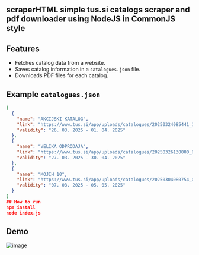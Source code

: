 ## scraperHTML simple tus.si catalogs scraper and pdf downloader using NodeJS in CommonJS style    

## Features

- Fetches catalog data from a website.
- Saves catalog information in a `catalogues.json` file.
- Downloads PDF files for each catalog.

## Example `catalogues.json`

```json
[
  {
    "name": "AKCIJSKI KATALOG",
    "link": "https://www.tus.si/app/uploads/catalogues/20250324085441_13_AKCIJSKI_LETAK26.3.-1.4.2_iWtyoCN.pdf",
    "validity": "26. 03. 2025 ‐ 01. 04. 2025"
  },
  {
    "name": "VELIKA ODPRODAJA",
    "link": "https://www.tus.si/app/uploads/catalogues/20250326130000_ODPRODAJA.pdf",
    "validity": "27. 03. 2025 ‐ 30. 04. 2025"
  },
  {
    "name": "MOJIH 10",
    "link": "https://www.tus.si/app/uploads/catalogues/20250304080754_02_Mojih_10_7.3.-5.5.2025.pdf",
    "validity": "07. 03. 2025 ‐ 05. 05. 2025"
  }
]
## How to run   
npm install 
node index.js    
```
## Demo
![image](https://github.com/user-attachments/assets/b8d4f70e-a284-4b5b-a386-28a8caeb890c)
